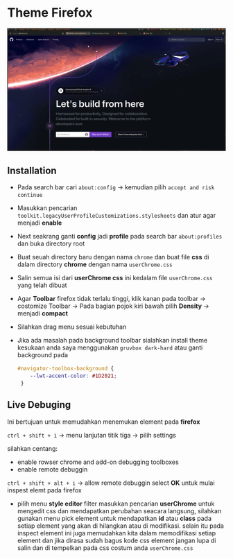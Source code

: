 # Theme Firefox

![my theme](screenshoot.png)

## Installation

- Pada search bar cari `about:config` -> kemudian pilih `accept and risk continue`
- Masukkan pencarian `toolkit.legacyUserProfileCustomizations.stylesheets` dan atur agar menjadi **enable**
- Next seakrang ganti **config** jadi **profile** pada search bar  `about:profiles` dan buka directory root
- Buat seuah directory baru dengan nama `chrome` dan buat file **css** di dalam directory **chrome** dengan nama `userChrome.css`
- Salin semua isi dari **userChrome css** ini kedalam file `userChrome.css` yang telah dibuat
- Agar **Toolbar** firefox tidak terlalu tinggi, klik kanan pada toolbar -> costomize Toolbar -> Pada bagian pojok kiri bawah pilih **Density** -> menjadi **compact**
- Silahkan drag menu sesuai kebutuhan
- Jika ada masalah pada background toolbar sialahkan install theme kesukaan anda saya menggunakan `gruvbox dark-hard` atau ganti background pada
  
  ```css
  #navigator-toolbox-background {
      --lwt-accent-color: #1D2021;
   }
  ```

## Live Debuging

Ini bertujuan untuk memudahkan menemukan element pada **firefox**

`ctrl + shift + i` -> menu lanjutan titik tiga -> pilih settings

silahkan centang:

- enable rowser chrome and add-on debugging toolboxes
- enable remote debuggin

`ctrl + shift + alt + i` -> allow remote debuggin select **OK** untuk mulai inspest elemt pada firefox

- pilih menu **style editor** filter masukkan pencarian **userChrome** untuk mengedit css dan mendapatkan perubahan seacara langsung, silahkan gunakan menu pick element untuk mendapatkan **id** atau **class** pada setiap element yang akan di hilangkan atau di modifikasi. selain itu pada inspect element ini juga memudahkan kita dalam memodifikasi setiap element dan jika dirasa sudah bagus kode css element jangan lupa di salin dan di tempelkan pada css costum anda `userChrome.css`  
